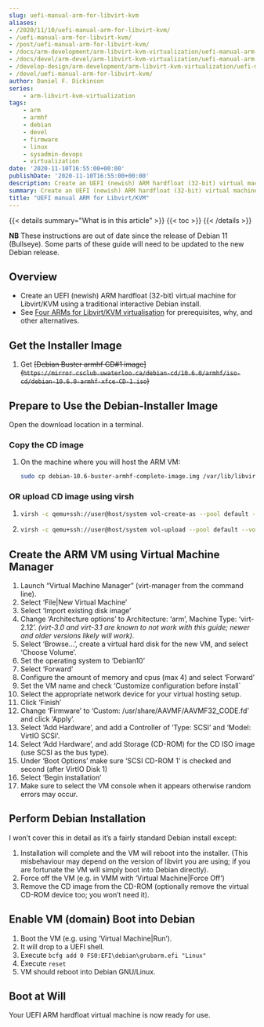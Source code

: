 ```yaml
---
slug: uefi-manual-arm-for-libvirt-kvm
aliases:
- /2020/11/10/uefi-manual-arm-for-libvirt-kvm/
- /uefi-manual-arm-for-libvirt-kvm/
- /post/uefi-manual-arm-for-libvirt-kvm/
- /docs/arm-development/arm-libvirt-kvm-virtualization/uefi-manual-arm-for-libvirt-kvm/
- /docs/devel/arm-devel/arm-libvirt-kvm-virtualization/uefi-manual-arm-for-libvirt-kvm/
- /develop-design/arm-development/arm-libvirt-kvm-virtualization/uefi-manual-arm-for-libvirt-kvm/
- /devel/uefi-manual-arm-for-libvirt-kvm/
author: Daniel F. Dickinson
series:
    - arm-libvirt-kvm-virtualization
tags:
    - arm
    - armhf
    - debian
    - devel
    - firmware
    - linux
    - sysadmin-devops
    - virtualization
date: '2020-11-10T16:55:00+00:00'
publishDate: '2020-11-10T16:55:00+00:00'
description: Create an UEFI (newish) ARM hardfloat (32-bit) virtual machine for Libvirt/KVM using a traditional interactive Debian install.
summary: Create an UEFI (newish) ARM hardfloat (32-bit) virtual machine for Libvirt/KVM using a traditional interactive Debian install.
title: "UEFI manual ARM for Libvirt/KVM"
---
```


{{< details summary="What is in this article" >}}
{{< toc >}}
{{< /details >}}

**NB** These instructions are out of date since the release of Debian 11 (Bullseye). Some parts of these guide will need to be updated to the new Debian release.

## Overview

* Create an UEFI (newish) ARM hardfloat (32-bit) virtual machine for Libvirt/KVM using a traditional interactive Debian install.
* See [Four ARMs for Libvirt/KVM virtualisation](arm-libvirt-kvm.md) for prerequisites, why, and other alternatives.

## Get the Installer Image

1. Get ~~[Debian Buster armhf CD#1 image]\(``https://mirror.csclub.uwaterloo.ca/debian-cd/10.6.0/armhf/iso-cd/debian-10.6.0-armhf-xfce-CD-1.iso``)~~

## Prepare to Use the Debian-Installer Image

Open the download location in a terminal.

### Copy the CD image

1. On the machine where you will host the ARM VM:

   ```bash
   sudo cp debian-10.6-buster-armhf-complete-image.img /var/lib/libvirt/images
   ```

### OR upload CD image using virsh

1. ```bash
   virsh -c qemu+ssh://user@host/system vol-create-as --pool default --name debian-10.6.0-armhf-xfce-CD-1.iso --format raw --allocation <size-from-ls> --capacity <size-from-ls>
   ```

2. ```bash
   virsh -c qemu+ssh://user@host/system vol-upload --pool default --vol debian-10.6.0-armhf-xfce-CD-1.iso --file debian-10.6.0-armhf-xfce-CD-1.iso
   ```

## Create the ARM VM using Virtual Machine Manager

1. Launch “Virtual Machine Manager” (virt-manager from the command line).
2. Select ‘File|New Virtual Machine’
3. Select ‘Import existing disk image’
4. Change ‘Architecture options’ to Architecture: ‘arm’, Machine Type: ‘virt-2.12’. *(virt-3.0 and
virt-3.1 are known to not work with this guide; newer and older versions likely will work)*.
5. Select ‘Browse…’, create a virtual hard disk for the new VM, and select ‘Choose Volume’.
6. Set the operating system to ‘Debian10’
7. Select ‘Forward’
8. Configure the amount of memory and cpus (max 4) and select ‘Forward’
9. Set the VM name and check ‘Customize configuration before install`
10. Select the appropriate network device for your virtual hosting setup.
11. Click ‘Finish’
12. Change ‘Firmware’ to ‘Custom: /usr/share/AAVMF/AAVMF32\_CODE.fd’ and click ‘Apply’.
13. Select ‘Add Hardware’, and add a Controller of ‘Type: SCSI’ and ‘Model: VirtIO SCSI’.
14. Select ‘Add Hardware’, and add Storage (CD-ROM) for the CD ISO image (use SCSI as the bus type).
15. Under ‘Boot Options’ make sure ‘SCSI CD-ROM 1’ is checked and second (after VirtIO Disk 1)
16. Select ‘Begin installation’
17. Make sure to select the VM console when it appears otherwise random errors may occur.

## Perform Debian Installation

I won’t cover this in detail as it’s a fairly standard Debian install except:

1. Installation will complete and the VM will reboot into the installer.
(This misbehaviour may depend on the version of libvirt you are using; if you
are fortunate the VM will simply boot into Debian directly).
2. Force off the VM (e.g. in VMM with ‘Virtual Machine|Force Off’)
3. Remove the CD image from the CD-ROM (optionally remove the virtual CD-ROM
device too; you won’t need it).

## Enable VM (domain) Boot into Debian

1. Boot the VM (e.g. using ‘Virtual Machine|Run’).
2. It will drop to a UEFI shell.
3. Execute ``bcfg add 0 FS0:EFI\debian\grubarm.efi "Linux"``
4. Execute ``reset``
5. VM should reboot into Debian GNU/Linux.

## Boot at Will

Your UEFI ARM hardfloat virtual machine is now ready for use.
